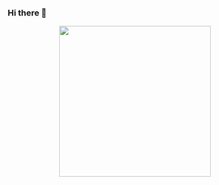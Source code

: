 ### Hi there 👋

<!--
**va1ngvarr/va1ngvarr** is a ✨ _special_ ✨ repository because its `README.md` (this file) appears on your GitHub profile.

Here are some ideas to get you started:

- 🔭 I’m currently working on ...
- 🌱 I’m currently learning ...
- 👯 I’m looking to collaborate on ...
- 🤔 I’m looking for help with ...
- 💬 Ask me about ...
- 📫 How to reach me: ...
- 😄 Pronouns: ...
- ⚡ Fun fact: ...
-->

<div id="header" align="center">
  <img src="https://media.giphy.com/media/v1.Y2lkPTc5MGI3NjExZGw1YTlsanBzbHc3NzJlNWx5dXl3d2hsamppaDBpcTI0YmV6eXdobSZlcD12MV9pbnRlcm5hbF9naWZfYnlfaWQmY3Q9Zw/1JBcr13iVzRvO/giphy.gif" width="300"/>
</div>
